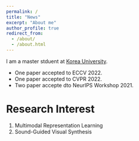 ```yaml
---
permalink: /
title: "News"
excerpt: "About me"
author_profile: true
redirect_from: 
  - /about/
  - /about.html
---
```


I am a master stduent at [Korea University](https://kuaicv.com/).
- One paper accepted to ECCV 2022.
- One paper accepted to CVPR 2022.
- Two paper accepte dto NeurIPS Workshop 2021. 


Research Interest
======
1. Multimodal Representation Learning
2. Sound-Guided Visual Synthesis